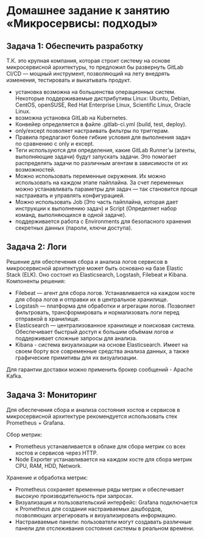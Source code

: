 # Домашнее задание к занятию «Микросервисы: подходы»
## Задача 1: Обеспечить разработку
Т.К. это крупная компания, которая строит систему на основе микросервисной архитектуры, то предложил бы развернуть  GitLab CI/CD  — мощный инструмент, позволяющий на лету внедрять изменения, тестировать и выкатывать продукт.  

- установка возможна на большенства операционных систем. Некоторые поддерживаемые дистрибутивы Linux: Ubuntu, Debian, CentOS, openSUSE, Red Hat Enterprise Linux, Scientific Linux, Oracle Linux.
- возможна установка GitLab на Kubernetes.
- Конвейер определяется в файле .gitlab-ci.yml (build, test, deploy).
- only/except позволяет настраивать фильтры по триггерам.
- Правила предлагают более гибкие условия для выполнения задач по сравнению с only и except.
- Теги используются для определения, какие GitLab Runner'ы (агенты, выполняющие задачи) будут запускать задачи. Это помогает распределять задачи по различным агентам в зависимости от их возможностей.
- Можно использовать переменные окружения. Их можно использовать на каждом этапе пайплайна. За счет переменных можно устанавливать параметры для задач — так становится проще настраивать и управлять конфигурацией.
- Можно использовать Job (Это часть пайплайна, которая дает инструкции к выполнению задач) и Script (Определяет набор команд, выполняющихся в одной задаче).
- поддерживается работа с Environments для безопасного хранения секретных данных (пароли, ключи доступа).

## Задача 2: Логи
Решение для обеспечения сбора и анализа логов сервисов в микросервисной архитектуре может быть основано на базе Elastic Stack (ELK). Оно состоит из Elasticsearch, Logstash, Filebeat и Kibana.
Компоненты решения:
- Filebeat — агент для сбора логов. Устанавливается на каждом хосте для сбора логов и отправки их в центральное хранилище.
- Logstash — платформа для обработки и агрегации логов. Позволяет фильтровать, трансформировать и нормализовать логи перед отправкой в хранилище.
- Elasticsearch — централизованное хранилище и поисковая система. Обеспечивает быстрый доступ к большим объёмам логов и поддерживает сложные запросы для анализа.
- Kibana - система визуализации на основе Elasticsearch. Имеет на своем борту все современные средства анализа данных, а также графические примитивы для их визуализации.

Для гарантии доставки  можно применить брокер сообщений - Apache Kafka.

## Задача 3: Мониторинг

Для обеспечения сбора и анализа состояния хостов и сервисов в микросервисной архитектуре рекомендуется использовать стек Prometheus + Grafana. 

Сбор метрик:
- Prometheus устанавливается в облаке для сбора метрик со всех хостов и сервисов через HTTP.
- Node Exporter устанавливается на каждом хосте для сбора метрик CPU, RAM, HDD, Network.

Хранение и обработка метрик:

- Prometheus сохраняет временные ряды метрик и обеспечивает высокую производительность при запросах. 
- Визуализация и пользовательский интерфейс: Grafana подключается к Prometheus для создания настраиваемых дашбордов, позволяющих агрегировать и визуализировать информацию. 
- Настраиваемые панели: пользователи могут создавать различные панели для отслеживания состояния системы в реальном времени. 
